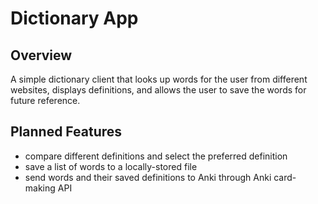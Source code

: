 # Dictionary App

## Overview
A simple dictionary client that looks up words for the user from different websites, displays definitions, and allows the user to save the words for future reference.

## Planned Features
- compare different definitions and select the preferred definition
- save a list of words to a locally-stored file
- send words and their saved definitions to Anki through Anki card-making API
